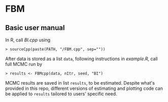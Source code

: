 # FBM

## Basic user manual 
In R, call *BI.cpp* using 
```
> sourceCpp(paste(PATH, "/FBM.cpp", sep=""))
```
After data is stored as a list `data`, following instructions in *example.R*, call full MCMC run by
```
> results <- FBMcpp(data, nItr, seed, "BI")
```
MCMC results are saved in list `results`, to be estimated. Despite what's provided in this repo, different versions of estimating and plotting code can be applied to `results` tailored to users' specific need.
